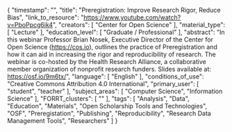 {
    "timestamp": "",
    "title": "Preregistration: Improve Research Rigor, Reduce Bias",
    "link_to_resource": "https://www.youtube.com/watch?v=PboPpcg6ik4",
    "creators": [
        "Center for Open Science"
    ],
    "material_type": [
        "Lecture"
    ],
    "education_level": [
        "Graduate / Professional"
    ],
    "abstract": "In this webinar Professor Brian Nosek, Executive Director of the Center for Open Science (https://cos.io), outlines the practice of Preregistration and how it can aid in increasing the rigor and reproducibility of research. The webinar is co-hosted by the Health Research Alliance, a collaborative member organization of nonprofit research funders. Slides available at: https://osf.io/9m6tx/",
    "language": [
        "English"
    ],
    "conditions_of_use": "Creative Commons Attribution 4.0 International",
    "primary_user": [
        "student",
        "teacher"
    ],
    "subject_areas": [
        "Computer Science",
        "Information Science"
    ],
    "FORRT_clusters": [
        ""
    ],
    "tags": [
        "Analysis",
        "Data",
        "Education",
        "Materials",
        "Open Scholarship Tools and Technologies",
        "OSF",
        "Preregistation",
        "Publishing",
        "Reproducibility",
        "Research Data Management Tools",
        "Researchers"
    ]
}